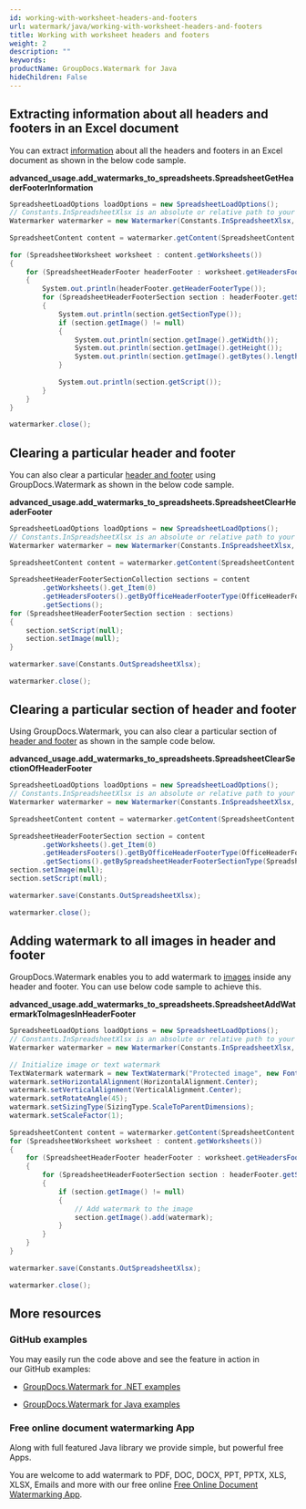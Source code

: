 ```yaml
---
id: working-with-worksheet-headers-and-footers
url: watermark/java/working-with-worksheet-headers-and-footers
title: Working with worksheet headers and footers
weight: 2
description: ""
keywords: 
productName: GroupDocs.Watermark for Java
hideChildren: False
---
```

## Extracting information about all headers and footers in an Excel document

You can extract [information](https://apireference.groupdocs.com/watermark/java/com.groupdocs.watermark.contents/SpreadsheetWorksheet#getHeadersFooters()) about all the headers and footers in an Excel document as shown in the below code sample.

**advanced\_usage.add\_watermarks\_to\_spreadsheets.SpreadsheetGetHeaderFooterInformation**

```csharp
SpreadsheetLoadOptions loadOptions = new SpreadsheetLoadOptions();                                               
// Constants.InSpreadsheetXlsx is an absolute or relative path to your document. Ex: "C:\\Docs\\spreadsheet.xlsx"
Watermarker watermarker = new Watermarker(Constants.InSpreadsheetXlsx, loadOptions);                             
                                                                                                                 
SpreadsheetContent content = watermarker.getContent(SpreadsheetContent.class);                                   
                                                                                                                 
for (SpreadsheetWorksheet worksheet : content.getWorksheets())                                                   
{                                                                                                                
    for (SpreadsheetHeaderFooter headerFooter : worksheet.getHeadersFooters())                                   
    {                                                                                                            
        System.out.println(headerFooter.getHeaderFooterType());                                                  
        for (SpreadsheetHeaderFooterSection section : headerFooter.getSections())                                
        {                                                                                                        
            System.out.println(section.getSectionType());                                                        
            if (section.getImage() != null)                                                                      
            {                                                                                                    
                System.out.println(section.getImage().getWidth());                                               
                System.out.println(section.getImage().getHeight());                                              
                System.out.println(section.getImage().getBytes().length);                                        
            }                                                                                                    
                                                                                                                 
            System.out.println(section.getScript());                                                             
        }                                                                                                        
    }                                                                                                            
}                                                                                                                
                                                                                                                 
watermarker.close();                                                                                             
```

## Clearing a particular header and footer

You can also clear a particular [header and footer](https://apireference.groupdocs.com/watermark/java/com.groupdocs.watermark.contents/SpreadsheetHeaderFooterSection) using GroupDocs.Watermark as shown in the below code sample.

**advanced\_usage.add\_watermarks\_to\_spreadsheets.SpreadsheetClearHeaderFooter**

```csharp
SpreadsheetLoadOptions loadOptions = new SpreadsheetLoadOptions();                                              
// Constants.InSpreadsheetXlsx is an absolute or relative path to your document. Ex: @"C:\Docs\spreadsheet.xlsx"
Watermarker watermarker = new Watermarker(Constants.InSpreadsheetXlsx, loadOptions);                            
                                                                                                                
SpreadsheetContent content = watermarker.getContent(SpreadsheetContent.class);                                  
                                                                                                                
SpreadsheetHeaderFooterSectionCollection sections = content                                                     
        .getWorksheets().get_Item(0)                                                                            
        .getHeadersFooters().getByOfficeHeaderFooterType(OfficeHeaderFooterType.HeaderPrimary)                  
        .getSections();                                                                                         
for (SpreadsheetHeaderFooterSection section : sections)                                                         
{                                                                                                               
    section.setScript(null);                                                                                    
    section.setImage(null);                                                                                     
}                                                                                                               
                                                                                                                
watermarker.save(Constants.OutSpreadsheetXlsx);                                                                 
                                                                                                                
watermarker.close();                                                                                            
```

## Clearing a particular section of header and footer

Using GroupDocs.Watermark, you can also clear a particular section of [header and footer](https://apireference.groupdocs.com/watermark/java/com.groupdocs.watermark.contents/SpreadsheetHeaderFooterSection) as shown in the sample code below.

**advanced\_usage.add\_watermarks\_to\_spreadsheets.SpreadsheetClearSectionOfHeaderFooter**

```csharp
SpreadsheetLoadOptions loadOptions = new SpreadsheetLoadOptions();                                               
// Constants.InSpreadsheetXlsx is an absolute or relative path to your document. Ex: "C:\\Docs\\spreadsheet.xlsx"
Watermarker watermarker = new Watermarker(Constants.InSpreadsheetXlsx, loadOptions);                             
                                                                                                                 
SpreadsheetContent content = watermarker.getContent(SpreadsheetContent.class);                                   
                                                                                                                 
SpreadsheetHeaderFooterSection section = content                                                                 
        .getWorksheets().get_Item(0)                                                                             
        .getHeadersFooters().getByOfficeHeaderFooterType(OfficeHeaderFooterType.HeaderEven)                      
        .getSections().getBySpreadsheetHeaderFooterSectionType(SpreadsheetHeaderFooterSectionType.Left);         
section.setImage(null);                                                                                          
section.setScript(null);                                                                                         
                                                                                                                 
watermarker.save(Constants.OutSpreadsheetXlsx);                                                                  
                                                                                                                 
watermarker.close();                                                                                             
```

## Adding watermark to all images in header and footer

GroupDocs.Watermark enables you to add watermark to [images](https://apireference.groupdocs.com/watermark/java/com.groupdocs.watermark.contents/SpreadsheetHeaderFooterSection#getImage()) inside any header and footer. You can use below code sample to achieve this.

**advanced\_usage.add\_watermarks\_to\_spreadsheets.SpreadsheetAddWatermarkToImagesInHeaderFooter**

```csharp
SpreadsheetLoadOptions loadOptions = new SpreadsheetLoadOptions();                                               
// Constants.InSpreadsheetXlsx is an absolute or relative path to your document. Ex: "C:\\Docs\\spreadsheet.xlsx"
Watermarker watermarker = new Watermarker(Constants.InSpreadsheetXlsx, loadOptions);                             
                                                                                                                 
// Initialize image or text watermark                                                                            
TextWatermark watermark = new TextWatermark("Protected image", new Font("Arial", 8));                            
watermark.setHorizontalAlignment(HorizontalAlignment.Center);                                                    
watermark.setVerticalAlignment(VerticalAlignment.Center);                                                        
watermark.setRotateAngle(45);                                                                                    
watermark.setSizingType(SizingType.ScaleToParentDimensions);                                                     
watermark.setScaleFactor(1);                                                                                     
                                                                                                                 
SpreadsheetContent content = watermarker.getContent(SpreadsheetContent.class);                                   
for (SpreadsheetWorksheet worksheet : content.getWorksheets())                                                   
{                                                                                                                
    for (SpreadsheetHeaderFooter headerFooter : worksheet.getHeadersFooters())                                   
    {                                                                                                            
        for (SpreadsheetHeaderFooterSection section : headerFooter.getSections())                                
        {                                                                                                        
            if (section.getImage() != null)                                                                      
            {                                                                                                    
                // Add watermark to the image                                                                    
                section.getImage().add(watermark);                                                               
            }                                                                                                    
        }                                                                                                        
    }                                                                                                            
}                                                                                                                
                                                                                                                 
watermarker.save(Constants.OutSpreadsheetXlsx);                                                                  
                                                                                                                 
watermarker.close();                                                                                             
```

## More resources

### GitHub examples

You may easily run the code above and see the feature in action in our GitHub examples:

*   [GroupDocs.Watermark for .NET examples](https://github.com/groupdocs-watermark/GroupDocs.Watermark-for-.NET)
    
*   [GroupDocs.Watermark for Java examples](https://github.com/groupdocs-watermark/GroupDocs.Watermark-for-Java)
    

### Free online document watermarking App

Along with full featured Java library we provide simple, but powerful free Apps.

You are welcome to add watermark to PDF, DOC, DOCX, PPT, PPTX, XLS, XLSX, Emails and more with our free online [Free Online Document Watermarking App](https://products.groupdocs.app/watermark).
